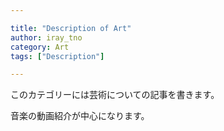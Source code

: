 ```yaml
---

title: "Description of Art"
author: iray_tno
category: Art
tags: ["Description"]

---
```


このカテゴリーには芸術についての記事を書きます。

音楽の動画紹介が中心になります。
